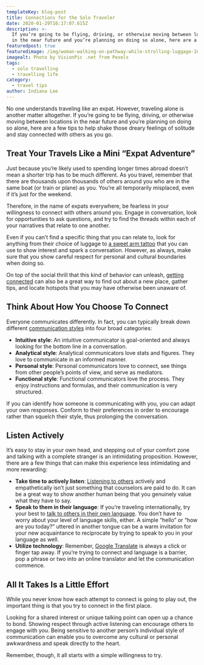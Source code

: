 ```yaml
---
templateKey: blog-post
title: Connections for the Solo Traveler
date: 2020-01-29T16:17:07.615Z
description: >-
  If you’re going to be flying, driving, or otherwise moving between locations
  in the near future and you’re planning on doing so alone, here are a few tips
featuredpost: true
featuredimage: /img/woman-walking-on-pathway-while-strolling-luggage-1008155.jpg
imagealt: Photo by VisionPic .net from Pexels
tags:
  - solo travelling
  - travelling life
category:
  - travel tips
author: Indiana Lee
---
```

No one understands traveling like an expat. However, traveling alone is another matter altogether. If you’re going to be flying, driving, or otherwise moving between locations in the near future and you’re planning on doing so alone, here are a few tips to help shake those dreary feelings of solitude and stay connected with others as you go.

## Treat Your Travels Like a Mini “Expat Adventure”

Just because you’re likely used to spending longer times abroad doesn’t mean a shorter trip has to be much different. As you travel, remember that there are thousands upon thousands of others around you who are in the same boat (or train or plane) as you. You’re all temporarily misplaced, even if it’s just for the weekend. 

Therefore, in the name of expats everywhere, be fearless in your willingness to connect with others around you. Engage in conversation, look for opportunities to ask questions, and try to find the threads within each of your narratives that relate to one another. 

Even if you can’t find a specific thing that you can relate to, look for anything from their choice of luggage to [a sweet arm tattoo](https://gettik.com/types-of-body-modification-gettik/) that you can use to show interest and spark a conversation. However, as always, make sure that you show careful respect for personal and cultural boundaries when doing so.

On top of the social thrill that this kind of behavior can unleash, [getting connected](https://www.thexpatmagazine.com/blog/2019-12-14-how-to-handle-yourself-when-you-live-everywhere/) can also be a great way to find out about a new place, gather tips, and locate hotspots that you may have otherwise been unaware of.

## Think About How You Choose To Connect

Everyone communicates differently. In fact, you can typically break down different [communication styles](https://online.rider.edu/blog/communication-styles-in-the-workplace/) into four broad categories:

* **Intuitive style**: An intuitive communicator is goal-oriented and always looking for the bottom line in a conversation.
* **Analytical style**: Analytical communicators love stats and figures. They love to communicate in an informed manner.
* **Personal style**: Personal communicators love to connect, see things from other people’s points of view, and serve as mediators.
* **Functional style**: Functional communicators love the process. They enjoy instructions and formulas, and their communication is very structured.

If you can identify how someone is communicating with you, you can adapt your own responses. Conform to their preferences in order to encourage rather than squelch their style, thus prolonging the conversation.

## Listen Actively

It’s easy to stay in your own head, and stepping out of your comfort zone and talking with a complete stranger is an intimidating proposition. However, there are a few things that can make this experience less intimidating and more rewarding:

* **Take time to actively listen**: [Listening to others](https://onlinedegrees.bradley.edu/blog/basic-listening-skills-for-counselors/) actively and empathetically isn’t just something that counselors are paid to do. It can be a great way to show another human being that you genuinely value what they have to say.
* **Speak to them in their language**: If you’re traveling internationally, try your best to [talk to others in their own language](https://www.thexpatmagazine.com/blog/2019-06-20-to-learn-or-not-to-learn-the-local-language/). You don’t have to worry about your level of language skills, either. A simple “hello” or “how are you today?” uttered in another tongue can be a warm invitation for your new acquaintance to reciprocate by trying to speak to you in your language as well.
* **Utilize technology**: Remember, [Google Translate](https://translate.google.com/) is always a click or finger tap away. If you’re trying to connect and language is a barrier, pop a phrase or two into an online translator and let the communication commence.

## All It Takes Is a Little Effort

While you never know how each attempt to connect is going to play out, the important thing is that you try to connect in the first place. 

Looking for a shared interest or unique talking point can open up a chance to bond. Showing respect through active listening can encourage others to engage with you. Being sensitive to another person’s individual style of communication can enable you to overcome any cultural or personal awkwardness and speak directly to the heart. 

Remember, though, it all starts with a simple willingness to try.
